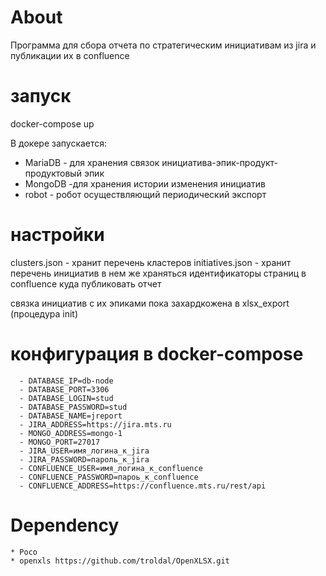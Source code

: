 # About
Программа для сбора отчета по стратегическим инициативам из jira и публикации их в confluence

# запуск
docker-compose up

В докере запускается:
- MariaDB - для хранения связок инициатива-эпик-продукт-продуктовый эпик
- MongoDB -для хранения истории изменения инициатив
- robot - робот осуществляющий периодический экспорт

# настройки

clusters.json - хранит перечень кластеров
initiatives.json - хранит перечень инициатив в нем же храняться идентификаторы страниц в confluence куда публиковать отчет

связка инициатив с их эпиками пока захардкожена в xlsx_export (процедура init)

# конфигурация в docker-compose

      - DATABASE_IP=db-node
      - DATABASE_PORT=3306
      - DATABASE_LOGIN=stud
      - DATABASE_PASSWORD=stud
      - DATABASE_NAME=jreport
      - JIRA_ADDRESS=https://jira.mts.ru
      - MONGO_ADDRESS=mongo-1
      - MONGO_PORT=27017
      - JIRA_USER=имя_логина_к_jira
      - JIRA_PASSWORD=пароль_к_jira
      - CONFLUENCE_USER=имя_логина_к_confluence
      - CONFLUENCE_PASSWORD=пароь_к_confluence
      - CONFLUENCE_ADDRESS=https://confluence.mts.ru/rest/api

# Dependency
    * Poco
    * openxls https://github.com/troldal/OpenXLSX.git


